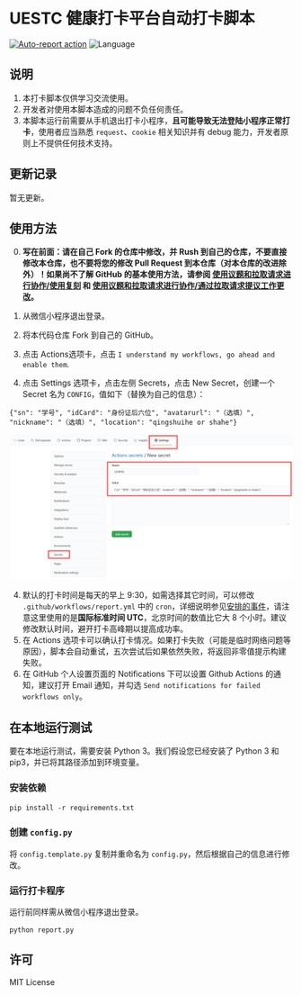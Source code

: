 # UESTC 健康打卡平台自动打卡脚本

[![Auto-report action](https://github.com/lyh543/UESTC-ncov-AutoReport/actions/workflows/report.yml/badge.svg)](https://github.com/lyh543/UESTC-ncov-AutoReport/actions/workflows/report.yml)
![Language](https://img.shields.io/badge/Python-3.9-yellow.svg)
<!-- ![GitHub stars](https://img.shields.io/github/stars/lyh543/UESTC-ncov-AutoReport)
![GitHub forks](https://img.shields.io/github/forks/lyh543/UESTC-ncov-AutoReport) -->

## 说明

1. 本打卡脚本仅供学习交流使用。
2. 开发者对使用本脚本造成的问题不负任何责任。
3. 本脚本运行前需要从手机退出打卡小程序，**且可能导致无法登陆小程序正常打卡**，使用者应当熟悉 `request`、`cookie` 相关知识并有 debug 能力，开发者原则上不提供任何技术支持。

## 更新记录

暂无更新。

## 使用方法

0. **写在前面：请在自己 Fork 的仓库中修改，并 Rush 到自己的仓库，不要直接修改本仓库，也不要将您的修改 Pull Request 到本仓库（对本仓库的改进除外）！如果尚不了解 GitHub 的基本使用方法，请参阅 [使用议题和拉取请求进行协作/使用复刻](https://docs.github.com/cn/github/collaborating-with-issues-and-pull-requests/working-with-forks) 和 [使用议题和拉取请求进行协作/通过拉取请求提议工作更改](https://docs.github.com/cn/github/collaborating-with-issues-and-pull-requests/proposing-changes-to-your-work-with-pull-requests)。**

1. 从微信小程序退出登录。
2. 将本代码仓库 Fork 到自己的 GitHub。
3. 点击 Actions选项卡，点击 `I understand my workflows, go ahead and enable them`.
4. 点击 Settings 选项卡，点击左侧 Secrets，点击 New Secret，创建一个 Secret 名为 `CONFIG`，值如下（替换为自己的信息）：

```
{"sn": "学号", "idCard": "身份证后六位", "avatarurl": "（选填）", "nickname": "（选填）", "location": "qingshuihe or shahe"}
```

![secrets](images/1fc63d7f6843687acd6261283d49fc740d7a06235e7f513344626c96a5654a2c.png)  

4. 默认的打卡时间是每天的早上 9:30，如需选择其它时间，可以修改 `.github/workflows/report.yml` 中的 `cron`，详细说明参见[安排的事件](https://docs.github.com/cn/actions/reference/events-that-trigger-workflows#scheduled-events)，请注意这里使用的是**国际标准时间 UTC**，北京时间的数值比它大 8 个小时。建议修改默认时间，避开打卡高峰期以提高成功率。
5. 在 Actions 选项卡可以确认打卡情况。如果打卡失败（可能是临时网络问题等原因），脚本会自动重试，五次尝试后如果依然失败，将返回非零值提示构建失败。
6. 在 GitHub 个人设置页面的 Notifications 下可以设置 Github Actions 的通知，建议打开 Email 通知，并勾选 `Send notifications for failed workflows only`。

## 在本地运行测试

要在本地运行测试，需要安装 Python 3。我们假设您已经安装了 Python 3 和 pip3，并已将其路径添加到环境变量。

### 安装依赖

```shell
pip install -r requirements.txt
```

### 创建 `config.py`

将 `config.template.py` 复制并重命名为 `config.py`，然后根据自己的信息进行修改。

### 运行打卡程序

运行前同样需从微信小程序退出登录。

```shell
python report.py
```

## 许可

MIT License
